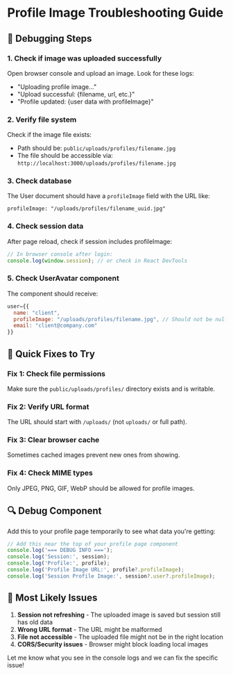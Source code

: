 # Profile Image Troubleshooting Guide

## 🐛 Debugging Steps

### **1. Check if image was uploaded successfully**

Open browser console and upload an image. Look for these logs:
- "Uploading profile image..."
- "Upload successful: {filename, url, etc.}"
- "Profile updated: {user data with profileImage}"

### **2. Verify file system**

Check if the image file exists:
- Path should be: `public/uploads/profiles/filename.jpg`
- The file should be accessible via: `http://localhost:3000/uploads/profiles/filename.jpg`

### **3. Check database**

The User document should have a `profileImage` field with the URL like:
```
profileImage: "/uploads/profiles/filename_uuid.jpg"
```

### **4. Check session data**

After page reload, check if session includes profileImage:
```javascript
// In browser console after login:
console.log(window.session); // or check in React DevTools
```

### **5. Check UserAvatar component**

The component should receive:
```javascript
user={{
  name: "client",
  profileImage: "/uploads/profiles/filename.jpg", // Should not be null
  email: "client@company.com"
}}
```

## 🔧 **Quick Fixes to Try**

### **Fix 1: Check file permissions**
Make sure the `public/uploads/profiles/` directory exists and is writable.

### **Fix 2: Verify URL format**
The URL should start with `/uploads/` (not `uploads/` or full path).

### **Fix 3: Clear browser cache**
Sometimes cached images prevent new ones from showing.

### **Fix 4: Check MIME types**
Only JPEG, PNG, GIF, WebP should be allowed for profile images.

## 🔍 **Debug Component**

Add this to your profile page temporarily to see what data you're getting:

```jsx
// Add this near the top of your profile page component
console.log('=== DEBUG INFO ===');
console.log('Session:', session);
console.log('Profile:', profile);
console.log('Profile Image URL:', profile?.profileImage);
console.log('Session Profile Image:', session?.user?.profileImage);
```

## 🎯 **Most Likely Issues**

1. **Session not refreshing** - The uploaded image is saved but session still has old data
2. **Wrong URL format** - The URL might be malformed
3. **File not accessible** - The uploaded file might not be in the right location
4. **CORS/Security issues** - Browser might block loading local images

Let me know what you see in the console logs and we can fix the specific issue!
